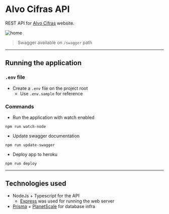 # Alvo Cifras API

REST API for [Alvo Cifras](https://alvocifras.herokuapp.com) website.

![home](https://imgur.com/eYpSCSg.png)

> Swagger available on `/swagger` path

------

## Running the application

### `.env` file

- Create a `.env` file on the project root
  - Use `.env.sample` for reference

### Commands

- Run the application with watch enabled

```
npm run watch-node
```

- Update swagger documentation

```
npm run update-swagger
```

- Deploy app to heroku

```
npm run deploy
```

------

## Technologies used

- NodeJs + Typescript for the API
  - [Express](https://expressjs.com) was used for running the web server
- [Prisma](https://www.prisma.io) + [PlanetScale](https://planetscale.com) for database infra 
